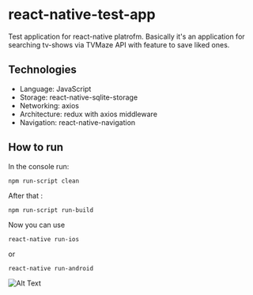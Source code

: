 # react-native-test-app

Test application for react-native platrofm. Basically it's an application for searching tv-shows via TVMaze API with feature to save liked ones.

## Technologies

- Language: JavaScript
- Storage: react-native-sqlite-storage
- Networking: axios
- Architecture: redux with axios middleware
- Navigation: react-native-navigation

## How to run

In the console run: 
```
npm run-script clean
```
After that :
```
npm run-script run-build
```

Now you can use 
```
react-native run-ios
```
or 
```
react-native run-android
```



![Alt Text](https://media4.giphy.com/media/r0IbmBJtfwH1BV1HHb/giphy.gif)
